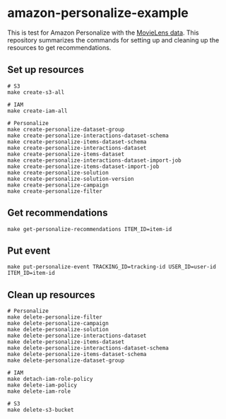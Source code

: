 # amazon-personalize-example

This is test for Amazon Personalize with the [MovieLens data](https://grouplens.org/datasets/movielens/).
This repository summarizes the commands for setting up and cleaning up the resources to get recommendations.

## Set up resources

```shell
# S3
make create-s3-all

# IAM
make create-iam-all

# Personalize
make create-personalize-dataset-group
make create-personalize-interactions-dataset-schema
make create-personalize-items-dataset-schema
make create-personalize-interactions-dataset 
make create-personalize-items-dataset 
make create-personalize-interactions-dataset-import-job 
make create-personalize-items-dataset-import-job
make create-personalize-solution
make create-personalize-solution-version
make create-personalize-campaign
make create-personalize-filter
```

## Get recommendations

```shell
make get-personalize-recommendations ITEM_ID=item-id
```

## Put event

```shell
make put-personalize-event TRACKING_ID=tracking-id USER_ID=user-id ITEM_ID=item-id
```

## Clean up resources

```shell
# Personalize
make delete-personalize-filter
make delete-personalize-campaign
make delete-personalize-solution
make delete-personalize-interactions-dataset
make delete-personalize-items-dataset
make delete-personalize-interactions-dataset-schema
make delete-personalize-items-dataset-schema
make delete-personalize-dataset-group

# IAM
make detach-iam-role-policy 
make delete-iam-policy
make delete-iam-role

# S3
make delete-s3-bucket
```